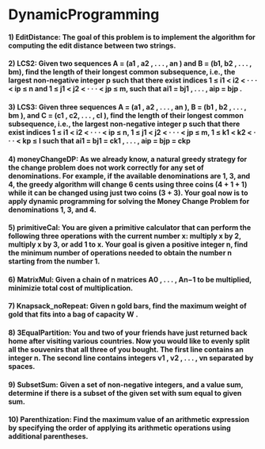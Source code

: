 # DynamicProgramming

#### 1) EditDistance: The goal of this problem is to implement the algorithm for computing the edit distance between two strings.

#### 2) LCS2: Given two sequences A = (a1 , a2 , . . . , an ) and B = (b1, b2 , . . . , bm), find the length of their longest common subsequence, i.e., the largest non-negative integer p such that there exist indices 1 ≤ i1 < i2 < · · · < ip ≤ n and 1 ≤ j1 < j2 < · · · < jp ≤ m, such that ai1 = bj1 , . . . , aip = bjp .

#### 3) LCS3: Given three sequences A = (a1 , a2 , . . . , an ), B = (b1 , b2 , . . . , bm ), and C = (c1 , c2, . . . , cl ), find the length of their longest common subsequence, i.e., the largest non-negative integer p such that there exist indices 1 ≤ i1 < i2 < · · · < ip ≤ n, 1 ≤ j1 < j2 < · · · < jp ≤ m, 1 ≤ k1 < k2 < · · · < kp ≤ l such that ai1 = bj1 = ck1 , . . . , aip = bjp = ckp

#### 4) moneyChangeDP: As we already know, a natural greedy strategy for the change problem does not work correctly for any set of denominations. For example, if the available denominations are 1, 3, and 4, the greedy algorithm will change 6 cents using three coins (4 + 1 + 1) while it can be changed using just two coins (3 + 3). Your goal now is to apply dynamic programming for solving the Money Change Problem for denominations 1, 3, and 4.

#### 5) primitiveCal: You are given a primitive calculator that can perform the following three operations with the current number x: multiply x by 2, multiply x by 3, or add 1 to x. Your goal is given a positive integer n, find the minimum number of operations needed to obtain the number n starting from the number 1.

#### 6) MatrixMul: Given a chain of n matrices A0 , . . . , An−1 to be multiplied, minimizie total cost of multiplication.

#### 7) Knapsack_noRepeat:  Given n gold bars, find the maximum weight of gold that fits into a bag of capacity W .

#### 8) 3EqualPartition: You and two of your friends have just returned back home after visiting various countries. Now you would like to evenly split all the souvenirs that all three of you bought. The first line contains an integer n. The second line contains integers v1 , v2 , . . . , vn separated by spaces.

#### 9) SubsetSum: Given a set of non-negative integers, and a value sum, determine if there is a subset of the given set with sum equal to given sum.

#### 10) Parenthization: Find the maximum value of an arithmetic expression by specifying the order of applying its arithmetic operations using additional parentheses.





